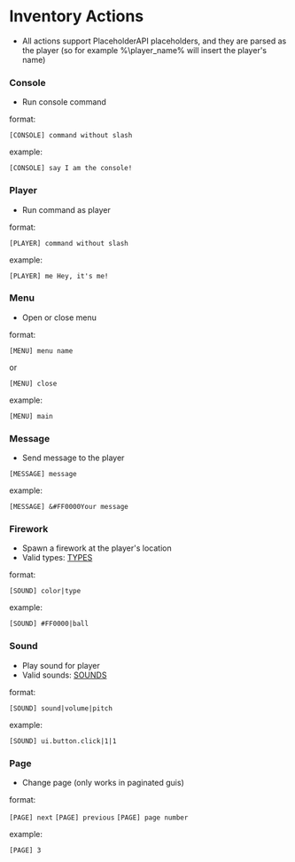 # Inventory Actions

- All actions support PlaceholderAPI placeholders, and they are parsed as the player (so for example %\player_name% will insert the player's name)

### Console
- Run console command

format:

`[CONSOLE] command without slash`

example:

`[CONSOLE] say I am the console!`

### Player
- Run command as player

format:

`[PLAYER] command without slash`

example:

`[PLAYER] me Hey, it's me!`

### Menu
- Open or close menu

format:

`[MENU] menu name`

or

`[MENU] close`

example:

`[MENU] main`

### Message
- Send message to the player

`[MESSAGE] message`

example:

`[MESSAGE] &#FF0000Your message`

### Firework
- Spawn a firework at the player's location
- Valid types: [TYPES](https://hub.spigotmc.org/javadocs/bukkit/org/bukkit/FireworkEffect.Type.html)

format:

`[SOUND] color|type`

example:

`[SOUND] #FF0000|ball`

### Sound
- Play sound for player
- Valid sounds: [SOUNDS](https://www.digminecraft.com/lists/sound_list_pc.php)

format:

`[SOUND] sound|volume|pitch`

example:

`[SOUND] ui.button.click|1|1`

### Page
- Change page (only works in paginated guis)

format:

`[PAGE] next`
`[PAGE] previous`
`[PAGE] page number`

example:

`[PAGE] 3`